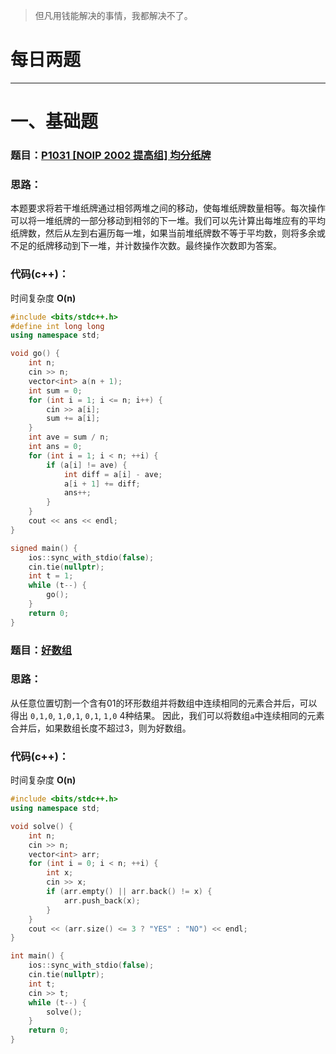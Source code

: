 >但凡用钱能解决的事情，我都解决不了。

# 每日两题
---


# 一、基础题
### 题目：[P1031 [NOIP 2002 提高组] 均分纸牌](https://www.luogu.com.cn/problem/P1031)

### 思路：

本题要求将若干堆纸牌通过相邻两堆之间的移动，使每堆纸牌数量相等。每次操作可以将一堆纸牌的一部分移动到相邻的下一堆。我们可以先计算出每堆应有的平均纸牌数，然后从左到右遍历每一堆，如果当前堆纸牌数不等于平均数，则将多余或不足的纸牌移动到下一堆，并计数操作次数。最终操作次数即为答案。

### 代码(c++)：
时间复杂度 **O(n)**

```cpp
#include <bits/stdc++.h>
#define int long long
using namespace std;

void go() {
    int n;
    cin >> n;
    vector<int> a(n + 1);
    int sum = 0;
    for (int i = 1; i <= n; i++) {
        cin >> a[i];
        sum += a[i];
    }
    int ave = sum / n;
    int ans = 0;
    for (int i = 1; i < n; ++i) {
        if (a[i] != ave) {
            int diff = a[i] - ave;
            a[i + 1] += diff;
            ans++;
        }
    }
    cout << ans << endl;
}

signed main() {
    ios::sync_with_stdio(false);
    cin.tie(nullptr);
    int t = 1;
    while (t--) {
        go();
    }
    return 0;
}
```

### 题目：[好数组](https://ac.nowcoder.com/acm/problem/298866)

### 思路：

从任意位置切割一个含有01的环形数组并将数组中连续相同的元素合并后，可以得出 `0,1,0`, `1,0,1`, `0,1`, `1,0` 4种结果。 
因此，我们可以将数组`a`中连续相同的元素合并后，如果数组长度不超过3，则为好数组。

### 代码(c++)：
时间复杂度 **O(n)**

```cpp
#include <bits/stdc++.h>
using namespace std;

void solve() {
    int n;
    cin >> n;
    vector<int> arr;
    for (int i = 0; i < n; ++i) {
        int x;
        cin >> x;
        if (arr.empty() || arr.back() != x) {
            arr.push_back(x);
        }
    }
    cout << (arr.size() <= 3 ? "YES" : "NO") << endl;
}

int main() {
    ios::sync_with_stdio(false);
    cin.tie(nullptr);
    int t;
    cin >> t;
    while (t--) {
        solve();
    }
    return 0;
}
```

